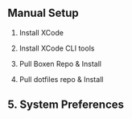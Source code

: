 ## Manual Setup

1. Install XCode

2. Install XCode CLI tools

3. Pull Boxen Repo & Install

4. Pull dotfiles repo & Install

## 5. System Preferences


